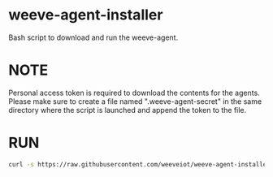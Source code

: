 # weeve-agent-installer

Bash script to download and run the weeve-agent.

# NOTE

Personal access token is required to download the contents for the agents.
Please make sure to create a file named ".weeve-agent-secret" in the same directory where the script is launched and append the token to the file.

# RUN

```bash
curl -s https://raw.githubusercontent.com/weeveiot/weeve-agent-installer/dev/weeve-agent-installer.sh | sh -s NodeName=<name of the node>

```
